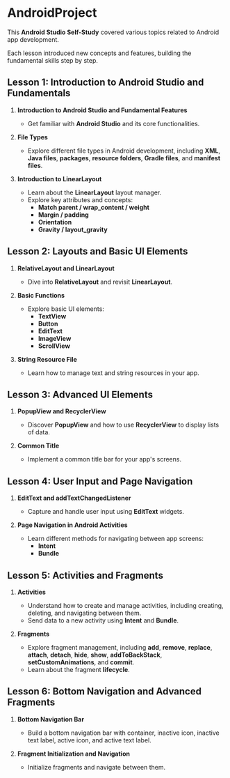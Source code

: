# AndroidProject

This **Android Studio Self-Study** covered various topics related to Android app development. 

Each lesson introduced new concepts and features, building the fundamental skills step by step.

## Lesson 1: Introduction to Android Studio and Fundamentals

1. **Introduction to Android Studio and Fundamental Features**
   - Get familiar with **Android Studio** and its core functionalities.

2. **File Types**
   - Explore different file types in Android development, including **XML**, **Java files**, **packages**, **resource folders**, **Gradle files**, and **manifest files**.

3. **Introduction to LinearLayout**
   - Learn about the **LinearLayout** layout manager.
   - Explore key attributes and concepts:
     - **Match parent / wrap_content / weight**
     - **Margin / padding**
     - **Orientation**
     - **Gravity / layout_gravity**

## Lesson 2: Layouts and Basic UI Elements

1. **RelativeLayout and LinearLayout**
   - Dive into **RelativeLayout** and revisit **LinearLayout**.

2. **Basic Functions**
   - Explore basic UI elements:
     - **TextView**
     - **Button**
     - **EditText**
     - **ImageView**
     - **ScrollView**

3. **String Resource File**
   - Learn how to manage text and string resources in your app.

## Lesson 3: Advanced UI Elements

1. **PopupView and RecyclerView**
   - Discover **PopupView** and how to use **RecyclerView** to display lists of data.

2. **Common Title**
   - Implement a common title bar for your app's screens.

## Lesson 4: User Input and Page Navigation

1. **EditText and addTextChangedListener**
   - Capture and handle user input using **EditText** widgets.

2. **Page Navigation in Android Activities**
   - Learn different methods for navigating between app screens:
     - **Intent**
     - **Bundle**

## Lesson 5: Activities and Fragments

1. **Activities**
   - Understand how to create and manage activities, including creating, deleting, and navigating between them.
   - Send data to a new activity using **Intent** and **Bundle**.

2. **Fragments**
   - Explore fragment management, including **add**, **remove**, **replace**, **attach**, **detach**, **hide**, **show**, **addToBackStack**, **setCustomAnimations**, and **commit**.
   - Learn about the fragment **lifecycle**.

## Lesson 6: Bottom Navigation and Advanced Fragments

1. **Bottom Navigation Bar**
   - Build a bottom navigation bar with container, inactive icon, inactive text label, active icon, and active text label.

2. **Fragment Initialization and Navigation**
   - Initialize fragments and navigate between them.





